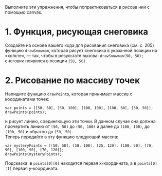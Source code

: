 Выполните эти упражнения, чтобы попрактиковаться в рисова нии с помощью canvas.

# 1. Функция, рисующая снеговика<br>
Создайте на основе вашего кода для рисования снеговика (см. с. 205) функцию ```drawSnowman```, которая рисует снеговика в указанной позиции на «холсте», — так, чтобы в результате вызова: ```drawSnowman(50, 50);``` снеговик появился в позиции ```(50, 50)```.

# 2. Рисование по массиву точек<br>
Напишите функцию ```drawPoint```s, которая принимает массив с координатами точек:
```
var points = [[50, 50], [50, 100], [100, 100], [100, 50], [50, 50]];
drawPoints(points);
```
и рисует линию, соединяющую эти точки. В данном случае она должна прочертить линию от ```(50, 50)``` до ```(50, 100)``` и далее до ```(100, 100)```, до ```(100, 50)``` и обратно до ```(50, 50)```.<br>
Теперь передайте в эту функцию следующий массив:<br>
```
var mysteryPoints = [[50, 50], [50, 100], [25, 120], [100, 50], [70, 90], [100, 90], [70, 120]];
drawPoints(mysteryPoints);
```
Подсказка: в ```points[0][0]``` находится первая x-координата, а в ```points[0][1]``` первая y-координата.
